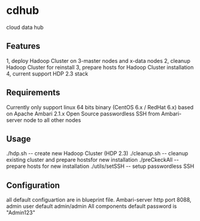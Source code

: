 # cdhub
cloud data hub

## Features
1, deploy Hadoop Cluster on 3-master nodes and x-data nodes
2, cleanup Hadoop Cluster for reinstall
3, prepare hosts for Hadoop Cluster installation
4, current support HDP 2.3 stack

## Requirements
Currently only support linux 64 bits binary (CentOS 6.x / RedHat 6.x)
based on Apache Ambari 2.1.x Open Source
passwordless SSH from Ambari-server node to all other nodes

## Usage
./hdp.sh   -- create new Hadoop Cluster (HDP 2.3)
./cleanup.sh  -- cleanup existing cluster and prepare hostsfor new installation
./preCkeckAll -- prepare hosts for new installation
./utils/setSSH -- setup passwordless SSH

## Configuration
 all default configuartion are in blueprint file.
 Ambari-server http port 8088, admin user default admin/admin
 All components default password is "Admin123"
